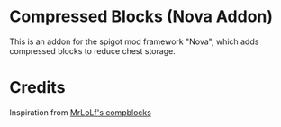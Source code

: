# Compressed Blocks (Nova Addon)

This is an addon for the spigot mod framework "Nova", which adds compressed blocks to reduce chest storage.

# Credits

Inspiration from [MrLoLf's compblocks](https://github.com/MrLoLf/compblocks)